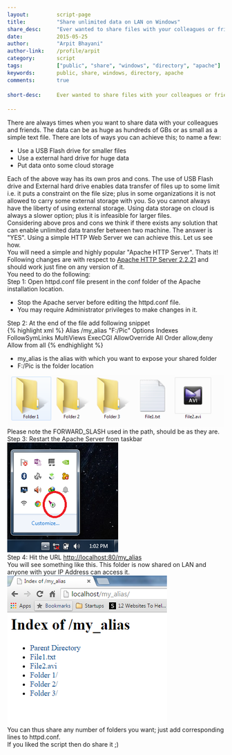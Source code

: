 ```yaml
---
layout:			script-page
title:			"Share unlimited data on LAN on Windows"
share_desc:		"Ever wanted to share files with your colleagues or friends and at that very moment you couldn't find your external hard-drive or flash drive. No worries! the solution to this problem is very simple and elegant plus NO DATA LIMIT ON TRANSFER. Check it out!"
date:			2015-05-25
author:			"Arpit Bhayani"
author-link:	/profile/arpit
category:		script
tags:			["public", "share", "windows", "directory", "apache"]
keywords:		public, share, windows, directory, apache
comments:		true

short-desc:		Ever wanted to share files with your colleagues or friends and at that very moment you couldn't find your external hard-drive or flash drive. No worries! the solution to this problem is very simple and elegant plus NO DATA LIMIT ON TRANSFER. Check it out!

---
```


<div class="para">
There are always times when you want to share data with your colleagues and friends. The data can be as huge as hundreds of GBs or as small as a simple text file. There are lots of ways you can achieve this; to name a few:
<ul>
	<li>Use a USB Flash drive for smaller files</li>
	<li>Use a external hard drive for huge data</li>
	<li>Put data onto some cloud storage</li>
</ul>
</div>

<div class="para">
	Each of the above way has its own pros and cons. The use of USB Flash drive and External hard drive enables data transfer of files up to some limit i.e. it puts a constraint on the file size; plus in some organizations it is not allowed to carry some external storage with you. So you cannot always have the liberty of using external storage. Using data storage on cloud is always a slower option; plus it is infeasible for larger files.
</div>

<div class="para">
	Considering above pros and cons we think if there exists any solution that can enable unlimited data transfer between two machine. The answer is <emphasis class="bold">"YES"</emphasis>. Using a simple HTTP Web Server we can achieve this. Let us see how.
</div>

<div class="para">
	You will need a simple and highly popular "Apache HTTP Server". Thats it! Following changes are with respect to <a href="https://archive.apache.org/dist/httpd/binaries/win32/httpd-2.2.22-win32-x86-no_ssl.msi">Apache HTTP Server 2.2.21</a> and should work just fine on any version of it.
</div>

<section>
	<div class="para">
	You need to do the following:
	<br/>
	<div class="para">
		<emphasis class="bold">Step 1:</emphasis> Open <emphasis class="code">httpd.conf</emphasis> file present in the <emphasis class="code">conf</emphasis> folder of the Apache installation location.
		<div class="note-box">
			<ul>
				<li>Stop the Apache server before editing the httpd.conf file.</li>
				<li>You may require Administrator privileges to make changes in it.</li>
			</ul>
		</div>
	</div>
	<div class="para">
		<emphasis class="bold">Step 2:</emphasis> At the end of the file add following snippet
	</div>
{% highlight xml %}
Alias /my_alias "F:/Pic"
<Directory "F:/Pic">
    Options Indexes FollowSymLinks MultiViews ExecCGI
    AllowOverride All
    Order allow,deny
    Allow from all
</Directory>
{% endhighlight %}


<div class="note-box">
	<ul>
		<li><emphasis class="code">my_alias</emphasis> is the alias with which you want to expose your shared folder</li>
		<li><emphasis class="code">F:/Pic</emphasis> is the folder location</li>
	</ul>
	<img class="screenshot centered" src="/img/script/s2/s6.png" alt="Folder contents"/><br/>
	Please note the FORWARD_SLASH used in the path, should be as they are.
</div>
<div class="para">
	<emphasis class="bold">Step 3:</emphasis> Restart the Apache Server from taskbar
	<br/>
	<img class="screenshot" src="/img/script/s2/s5.png" alt="Taskbar Apache Icon"/><br/>
</div>
<div class="para">
	<emphasis class="bold">Step 4:</emphasis> Hit the URL <a href="http://localhost:80/my_alias">http://localhost:80/my_alias</a>
	<br/>
	You will see something like this. This folder is now shared on LAN and anyone with your IP Address can access it.
	<img class="screenshot" src="/img/script/s2/s7.png" alt="Browser View"/><br/>
</div>
</section>

<section>
	<div class="para">
		<emphasis class="bold">You can thus share any number of folders you want; just add corresponding lines to <emphasis class="code">httpd.conf</emphasis>.</emphasis>
	</div>
</section>
	
<section>
	<div class="para">
		<emphasis class="bold">If you liked the script then do share it ;)</emphasis>
	</div>
</section>